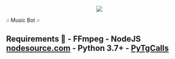 <p  align="center">
  <img src="https://telegra.ph/file/a183ccca13622e53c2c10.jpg">
</p>


🎶 Music Bot 🎶

## Requirements 📝 - FFmpeg - NodeJS [nodesource.com](https://nodesource.com/) - Python 3.7+ - [PyTgCalls](https://github.com/pytgcalls/pytgcalls)
